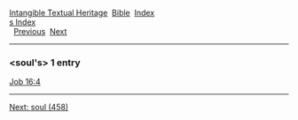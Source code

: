 [Intangible Textual Heritage](../../index)  [Bible](../index) 
[Index](index)   
[s Index](_s_)  
  [Previous](c10714)  [Next](c10716) 

------------------------------------------------------------------------

### &lt;soul's&gt; 1 entry

[Job 16:4](../kjv/job016.htm#004)  

------------------------------------------------------------------------

[Next: soul (458)](c10716)
